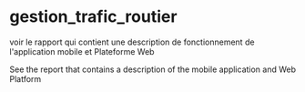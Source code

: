 # gestion_trafic_routier

voir le rapport qui contient une description de fonctionnement de l'application mobile et Plateforme Web


See the report that contains a description of the mobile application and Web Platform
